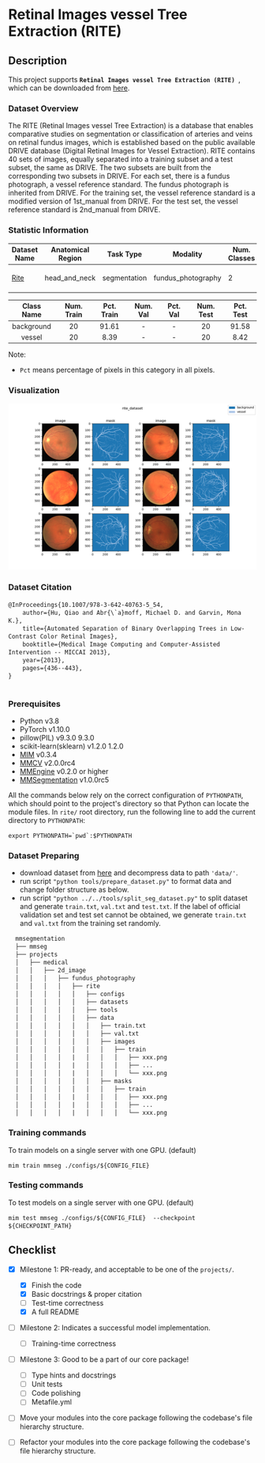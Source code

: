 # Retinal Images vessel Tree Extraction (RITE)

## Description

This project supports **`Retinal Images vessel Tree Extraction (RITE) `**, which can be downloaded from [here](https://opendatalab.com/RITE).

### Dataset Overview

The RITE (Retinal Images vessel Tree Extraction) is a database that enables comparative studies on segmentation or classification of arteries and veins on retinal fundus images, which is established based on the public available DRIVE database (Digital Retinal Images for Vessel Extraction). RITE contains 40 sets of images, equally separated into a training subset and a test subset, the same as DRIVE. The two subsets are built from the corresponding two subsets in DRIVE. For each set, there is a fundus photograph, a vessel reference standard. The fundus photograph is inherited from DRIVE. For the training set, the vessel reference standard is a modified version of 1st_manual from DRIVE. For the test set, the vessel reference standard is 2nd_manual from DRIVE.

### Statistic Information

| Dataset Name                         | Anatomical Region | Task Type    | Modality           | Num. Classes | Train/Val/Test Images | Train/Val/Test Labeled | Release Date | License                                                         |
| ------------------------------------ | ----------------- | ------------ | ------------------ | ------------ | --------------------- | ---------------------- | ------------ | --------------------------------------------------------------- |
| [Rite](https://opendatalab.com/RITE) | head_and_neck     | segmentation | fundus_photography | 2            | 20/-/20               | yes/-/yes              | 2013         | [CC-BY-NC 4.0](https://creativecommons.org/licenses/by-sa/4.0/) |

| Class Name | Num. Train | Pct. Train | Num. Val | Pct. Val | Num. Test | Pct. Test |
| :--------: | :--------: | :--------: | :------: | :------: | :-------: | :-------: |
| background |     20     |   91.61    |    -     |    -     |    20     |   91.58   |
|   vessel   |     20     |    8.39    |    -     |    -     |    20     |   8.42    |

Note:

- `Pct` means percentage of pixels in this category in all pixels.

### Visualization

![rite](https://raw.githubusercontent.com/uni-medical/medical-datasets-visualization/main/2d/semantic_seg/fundus_photography/rite/rite_dataset.png?raw=true)

### Dataset Citation

```
@InProceedings{10.1007/978-3-642-40763-5_54,
	author={Hu, Qiao and Abr{\`a}moff, Michael D. and Garvin, Mona K.},
	title={Automated Separation of Binary Overlapping Trees in Low-Contrast Color Retinal Images},
	booktitle={Medical Image Computing and Computer-Assisted Intervention -- MICCAI 2013},
	year={2013},
	pages={436--443},
}


```

### Prerequisites

- Python v3.8
- PyTorch v1.10.0
- pillow(PIL) v9.3.0 9.3.0
- scikit-learn(sklearn) v1.2.0 1.2.0
- [MIM](https://github.com/open-mmlab/mim) v0.3.4
- [MMCV](https://github.com/open-mmlab/mmcv) v2.0.0rc4
- [MMEngine](https://github.com/open-mmlab/mmengine) v0.2.0 or higher
- [MMSegmentation](https://github.com/open-mmlab/mmsegmentation) v1.0.0rc5

All the commands below rely on the correct configuration of `PYTHONPATH`, which should point to the project's directory so that Python can locate the module files. In `rite/` root directory, run the following line to add the current directory to `PYTHONPATH`:

```shell
export PYTHONPATH=`pwd`:$PYTHONPATH
```

### Dataset Preparing

- download dataset from [here](https://opendatalab.com/RITE) and decompress data to path `'data/'`.
- run script `"python tools/prepare_dataset.py"` to format data and change folder structure as below.
- run script `"python ../../tools/split_seg_dataset.py"` to split dataset and generate `train.txt`, `val.txt` and `test.txt`. If the label of official validation set and test set cannot be obtained, we generate `train.txt` and `val.txt` from the training set randomly.

```none
  mmsegmentation
  ├── mmseg
  ├── projects
  │   ├── medical
  │   │   ├── 2d_image
  │   │   │   ├── fundus_photography
  │   │   │   │   ├── rite
  │   │   │   │   │   ├── configs
  │   │   │   │   │   ├── datasets
  │   │   │   │   │   ├── tools
  │   │   │   │   │   ├── data
  │   │   │   │   │   │   ├── train.txt
  │   │   │   │   │   │   ├── val.txt
  │   │   │   │   │   │   ├── images
  │   │   │   │   │   │   │   ├── train
  │   │   │   │   |   │   │   │   ├── xxx.png
  │   │   │   │   |   │   │   │   ├── ...
  │   │   │   │   |   │   │   │   └── xxx.png
  │   │   │   │   │   │   ├── masks
  │   │   │   │   │   │   │   ├── train
  │   │   │   │   |   │   │   │   ├── xxx.png
  │   │   │   │   |   │   │   │   ├── ...
  │   │   │   │   |   │   │   │   └── xxx.png
```

### Training commands

To train models on a single server with one GPU. (default)

```shell
mim train mmseg ./configs/${CONFIG_FILE}
```

### Testing commands

To test models on a single server with one GPU. (default)

```shell
mim test mmseg ./configs/${CONFIG_FILE}  --checkpoint ${CHECKPOINT_PATH}
```

<!-- List the results as usually done in other model's README. [Example](https://github.com/open-mmlab/mmsegmentation/tree/dev-1.x/configs/fcn#results-and-models)

You should claim whether this is based on the pre-trained weights, which are converted from the official release; or it's a reproduced result obtained from retraining the model in this project. -->

## Checklist

- [x] Milestone 1: PR-ready, and acceptable to be one of the `projects/`.

  - [x] Finish the code
  - [x] Basic docstrings & proper citation
  - [ ] Test-time correctness
  - [x] A full README

- [ ] Milestone 2: Indicates a successful model implementation.

  - [ ] Training-time correctness

- [ ] Milestone 3: Good to be a part of our core package!

  - [ ] Type hints and docstrings
  - [ ] Unit tests
  - [ ] Code polishing
  - [ ] Metafile.yml

- [ ] Move your modules into the core package following the codebase's file hierarchy structure.

- [ ] Refactor your modules into the core package following the codebase's file hierarchy structure.
